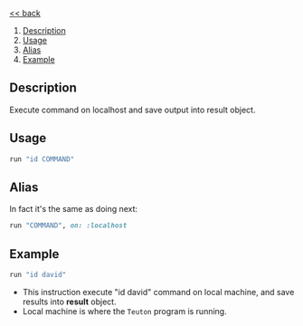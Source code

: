 [<< back](../README.md)

1. [Description](#description)
2. [Usage](#usage)
3. [Alias](#alias)
4. [Example](#example)

## Description

Execute command on localhost and save output into result object.

## Usage

```ruby
run "id COMMAND"
```

## Alias

In fact it's the same as doing next:

```ruby
run "COMMAND", on: :localhost
```

## Example

```ruby
run "id david"
```

* This instruction execute "id david" command on local machine, and save results into **result** object.
* Local machine is where the `Teuton` program is running.
